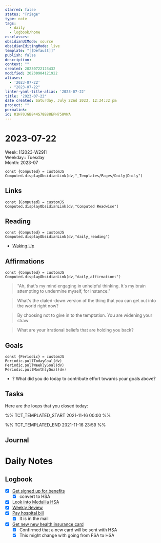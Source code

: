 ```yaml
---
starred: false
status: "Triage"
type: note
tags:
  - daily
  - logbook/home
cssclasses: 
obsidianUIMode: source
obsidianEditingMode: live
template: "[[Default]]"
publish: false
description: 
context: ""
created: 20230722123432
modified: 20230904121922
aliases:
  - '2023-07-22'
  - "2023-07-22"
linter-yaml-title-alias: '2023-07-22'
title: '2023-07-22'
date created: Saturday, July 22nd 2023, 12:34:32 pm
project: ""
permalink: 
id: 01H70JGB844S78B88EPH758VWA
---
```


# 2023-07-22

Week: [[2023-W29]]  
Weekday:: Tuesday  
Month: 2023-07

```dataviewjs
const {Computed} = customJS
Computed.displayObsidianLink(dv,"_Templates/Pages/Daily|Daily")
```

## Links

```dataviewjs
const {Computed} = customJS
Computed.displayObsidianLink(dv,"Computed Readwise")
```

## Reading

```dataviewjs
const {Computed} = customJS
Computed.displayObsidianLink(dv,"daily_reading")
```
- [Waking Up]( https://read.readwise.io/read/01gjr2j724698ts9z7mbyxz63z)


## Affirmations

```dataviewjs
const {Computed} = customJS
Computed.displayObsidianLink(dv,"daily_affirmations")
```

> "Ah, that's my mind engaging in unhelpful thinking. It's my brain attempting to undermine myself, for instance."

> What's the dialed-down version of the thing that you can get out into the world right now?

> By choosing not to give in to the temptation. You are widening your straw

> What are your irrational beliefs that are holding you back?

## Goals

```dataviewjs
const {Periodic} = customJS
Periodic.pullTodayGoal(dv)
Periodic.pullWeeklyGoal(dv)
Periodic.pullMonthlyGoal(dv)
```
- ? What did you do today to contribute effort towards your goals above?

## Tasks

Here are the loops that you closed today:

%% TCT_TEMPLATED_START 2021-11-16 00:00 %%

%% TCT_TEMPLATED_END 2021-11-16 23:59 %%

## Journal



# Daily Notes


## Logbook
- [x] [Get signed up for benefits](things:///show?id=AkU3zoCrxrCj38bXG2xjhW)
	- [x] convert to HSA
- [x] [Look into Medallia HSA](things:///show?id=SSqwvC56VWDQsZcJd45X1N)
- [x] [Weekly Review](things:///show?id=21qEFL1XEYL79UjbYmpg9m)
- [x] [Pay hospital bill](things:///show?id=G3XXm63HWKMtxT82c84zH1)
	- [x] It is in the mail
- [x] [Get new new health insurance card](things:///show?id=FQUDyvgvT68JDnppDRxReN)
	- [x] Confirmed that a new card will be sent with HSA
	- [x] This might change with going from FSA to HSA
